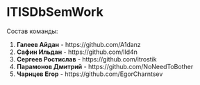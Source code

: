 # ITISDbSemWork
Состав команды:
<ol>
  <li><b>Галеев Айдан</b> - https://github.com/A1danz</li>
  <li><b>Сафин Ильдан</b> - https://github.com/lld4n</li>
  <li><b>Сергеев Ростислав</b> - https://github.com/itrostik</li>
  <li><b>Парамонов Дмитрий</b> - https://github.com/NoNeedToBother</li>
  <li><b>Чарнцев Егор</b> - https://github.com/EgorCharntsev</li>
</ol>
